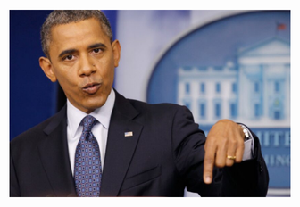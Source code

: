 <!--
<p align="center"; style="background-color: #1a1b27; border: 2px solid #44475a; padding: 10px; border-radius: 8px; display: inline-block;"><a target="_blank" href="https://raw.githubusercontent.com/devicons/devicon/master/icons/c/c-original.svg" style="display: inline-block;"><img src="https://raw.githubusercontent.com/devicons/devicon/master/icons/c/c-original.svg" alt="c" width="42" height="42"></a>
<a target="_blank" href="https://raw.githubusercontent.com/devicons/devicon/master/icons/cplusplus/cplusplus-original.svg" style="display: inline-block;"><img src="https://raw.githubusercontent.com/devicons/devicon/master/icons/cplusplus/cplusplus-original.svg" alt="cplusplus" width="42" height="42"></a>
<a target="_blank" href="https://raw.githubusercontent.com/devicons/devicon/master/icons/csharp/csharp-original.svg" style="display: inline-block;"><img src="https://raw.githubusercontent.com/devicons/devicon/master/icons/csharp/csharp-original.svg" alt="csharp" width="42" height="42"></a>
<a target="_blank" href="https://raw.githubusercontent.com/devicons/devicon/master/icons/java/java-original.svg" style="display: inline-block;"><img src="https://raw.githubusercontent.com/devicons/devicon/master/icons/java/java-original.svg" alt="java" width="42" height="42"></a>
<a target="_blank" href="https://raw.githubusercontent.com/devicons/devicon/master/icons/php/php-original.svg" style="display: inline-block;"><img src="https://raw.githubusercontent.com/devicons/devicon/master/icons/php/php-original.svg" alt="php" width="42" height="42"></a>
<a target="_blank" href="https://raw.githubusercontent.com/devicons/devicon/master/icons/python/python-original.svg" style="display: inline-block;"><img src="https://raw.githubusercontent.com/devicons/devicon/master/icons/python/python-original.svg" alt="python" width="42" height="42"></a>
<a target="_blank" href="https://upload.wikimedia.org/wikipedia/commons/2/21/Matlab_Logo.png" style="display: inline-block;"><img src="https://upload.wikimedia.org/wikipedia/commons/2/21/Matlab_Logo.png" alt="matlab" width="42" height="42"></a>
<a target="_blank" href="https://www.rust-lang.org/logos/rust-logo-256x256.png" style="display: inline-block;"><img src="https://www.rust-lang.org/logos/rust-logo-256x256.png" alt="rust" width="42" height="42"></a>
<a target="_blank" href="https://cdn.freebiesupply.com/logos/large/2x/opengl-1-logo-png-transparent.png" style="display: inline-block;"><img src="https://cdn.freebiesupply.com/logos/large/2x/opengl-1-logo-png-transparent.png" alt="opengl" width="42" height="42"></a>
<a target="_blank" href="https://hu.wikipedia.org/wiki/DirectX#/media/F%C3%A1jl:Microsoft-DirectX-Logo-wordmark.svg" style="display: inline-block;"><img src="https://hu.wikipedia.org/wiki/DirectX#/media/F%C3%A1jl:Microsoft-DirectX-Logo-wordmark.svg" alt="directx" width="54" height="42"></a>
<a target="_blank" href="https://upload.wikimedia.org/wikipedia/commons/2/2c/Visual_Studio_Icon_2022.svg" style="display: inline-block;"><img src="https://upload.wikimedia.org/wikipedia/commons/2/2c/Visual_Studio_Icon_2022.svg" alt="vs" width="42"  height="42"></a>
<a target="_blank" href="https://blog.ch0ww.fr/content/images/wordpress/2021/03/1200px-Breezeicons-apps-48-cmake.svg_.png" style="display: inline-block;"><img src="https://blog.ch0ww.fr/content/images/wordpress/2021/03/1200px-Breezeicons-apps-48-cmake.svg_.png" alt="cmake"  height="42"></a>
<a target="_blank" href="https://premake.github.io/img/premake-logo.png" style="display: inline-block;"><img src="https://premake.github.io/img/premake-logo.png" alt="premake"  height="42"></a></p>



<br>
-->

![](https://raw.githubusercontent.com/malarikvilmos/malarikvilmos/master/obama.jpg)

<!--
<div align="center"; style="display: flex; align-items: center; gap: 20px;">
  <!--
  <picture>
    <source 
      media="(prefers-color-scheme: dark)" 
      srcset="https://github-readme-stats.vercel.app/api?username=malarikvilmos&theme=tokyonight&include_all_commits=true&show_icons=true&hide_border=false&count_private=true" 
    />
    <source 
      media="(prefers-color-scheme: light)" 
      srcset="https://github-readme-stats.vercel.app/api?username=malarikvilmos&theme=default&include_all_commits=true&show_icons=true&hide_border=false&count_private=true" 
    />
    <img 
      alt="malarikvilmos's GitHub Stats" 
      src="https://github-readme-stats.vercel.app/api?username=malarikvilmos&theme=default&include_all_commits=true&show_icons=true&hide_border=false&count_private=true" 
    />
  </picture>

  <picture>
    <source 
      media="(prefers-color-scheme: dark)" 
      srcset="https://github-readme-stats.vercel.app/api/top-langs/?username=malarikvilmos&theme=tokyonight&hide=jupyter%20notebook&show_icons=true&hide_progress=false&hide_border=false&layout=compact" 
    />
    <source 
      media="(prefers-color-scheme: light)" 
      srcset="https://github-readme-stats.vercel.app/api/top-langs/?username=malarikvilmos&theme=default&hide=jupyter%20notebook&show_icons=true&hide_progress=false&hide_border=false&layout=compact" 
    />
    <img 
      alt="malarikvilmos's Top Languages" 
      src="https://github-readme-stats.vercel.app/api/top-langs/?username=malarikvilmos&theme=default&hide=jupyter%20notebook&show_icons=true&hide_progress=false&hide_border=false&layout=compact" 
    />
  </picture>
</div>
-->
